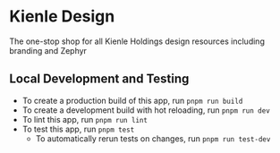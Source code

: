 # Kienle Design

The one-stop shop for all Kienle Holdings design resources including branding and Zephyr

## Local Development and Testing

- To create a production build of this app, run `pnpm run build`
- To create a development build with hot reloading, run `pnpm run dev`
- To lint this app, run `pnpm run lint`
- To test this app, run `pnpm test`
  - To automatically rerun tests on changes, run `pnpm run test-dev`
